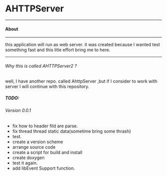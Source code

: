 # AHTTPServer
----
#### About
---
this application will run as web server.  it was created because I wanted test something fast and this litle effort bring me 
to here.
***
###### Why this is called AHTTPServer2 ?
well, I have another repo. called AhttpServer ,but if I consider to work with server I will continue with this repository.

##### TODO:
###### Version 0.0.1
- fix how to header fild are parse.
- fix thread thread static data(sometime bring some thrash)
- test. 
- create a version scheme
- arrange source code
- create a script for build and install 
- create doxygen 
- test it again.
- add libEvent Support function.

